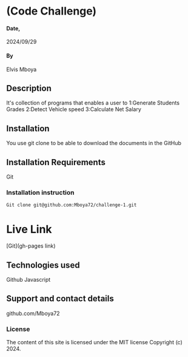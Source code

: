 # (Code Challenge)

#### Date,
2024/09/29

#### By
Elvis Mboya

## Description
It's collection of programs that enables a user to 1:Generate Students Grades
        2:Detect Vehicle speed
        3:Calculate Net Salary
## Installation
You use git clone to be able to download the documents in the GitHub

## Installation Requirements
Git

### Installation instruction
```
Git clone git@github.com:Mboya72/challenge-1.git
```

# Live Link
[Git](gh-pages link)

## Technologies used
Github
Javascript

## Support and contact details
github.com/Mboya72

### License
The content of this site is licensed under the MIT license
Copyright (c) 2024.

